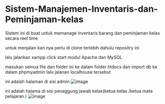 # Sistem-Manajemen-Inventaris-dan-Peminjaman-kelas
Sistem ini di buat untuk memanage inventaris barang dan peminjaman kelas secara reel time 

untuk menjalan kan nya perlu di clone terlebih dahulu repositry ini

lalu jalankan xampp click start modul Apache dan MySQL

masukan semua file dan folder ini ke dalam folder htdocs dan import db ke dalam phpmyadmin lalu jalanan localhouse tersebut

ini adalah halaman di sisi admin
![image](https://github.com/user-attachments/assets/8aa61d12-104c-4733-a93c-b26ea2c94b56)

ini adalah halama di sisi penaggung jawab kelas(ketua kelas /ketua mata pelajaran )
![image](https://github.com/user-attachments/assets/9105085f-636e-4470-a901-f75ca5e7dff2)
